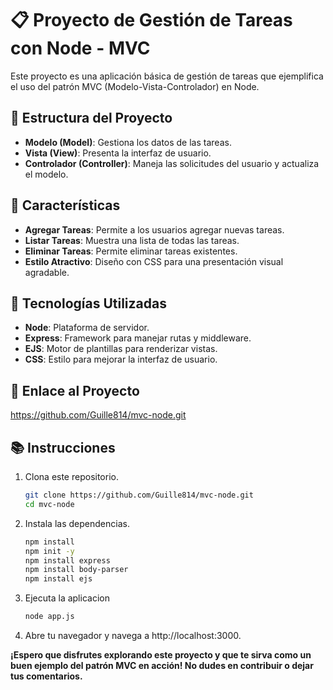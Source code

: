 # 📋 Proyecto de Gestión de Tareas con Node - MVC

Este proyecto es una aplicación básica de gestión de tareas que ejemplifica el uso del patrón MVC (Modelo-Vista-Controlador) en Node.

## 📂 Estructura del Proyecto
- **Modelo (Model)**: Gestiona los datos de las tareas.
- **Vista (View)**: Presenta la interfaz de usuario.
- **Controlador (Controller)**: Maneja las solicitudes del usuario y actualiza el modelo.

## 🌟 Características
- **Agregar Tareas**: Permite a los usuarios agregar nuevas tareas.
- **Listar Tareas**: Muestra una lista de todas las tareas.
- **Eliminar Tareas**: Permite eliminar tareas existentes.
- **Estilo Atractivo**: Diseño con CSS para una presentación visual agradable.

## 🚀 Tecnologías Utilizadas
- **Node**: Plataforma de servidor.
- **Express**: Framework para manejar rutas y middleware.
- **EJS**: Motor de plantillas para renderizar vistas.
- **CSS**: Estilo para mejorar la interfaz de usuario.

## 🔗 Enlace al Proyecto
https://github.com/Guille814/mvc-node.git

## 📚 Instrucciones
1. Clona este repositorio.
   
   ```sh
   git clone https://github.com/Guille814/mvc-node.git
   cd mvc-node
   ```
2. Instala las dependencias.
    ```sh
   npm install
   npm init -y
   npm install express
   npm install body-parser
   npm install ejs 
   ```
3. Ejecuta la aplicacion
   ```sh
   node app.js 
   ```
4. Abre tu navegador y navega a http://localhost:3000.

**¡Espero que disfrutes explorando este proyecto y que te sirva como un buen ejemplo del patrón MVC en acción! No dudes en contribuir o dejar tus comentarios.**
        

